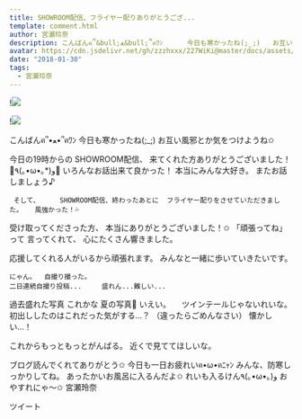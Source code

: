 ```yaml
---
title: SHOWROOM配信、フライヤー配りありがとうござ...
template: comment.html
author: 宮瀬玲奈
description: こんばんฅ՞&bull;ﻌ&bull;՞ฅﾜﾝ      今日も寒かったね(;_;)   お互い風邪とか気をつけようね✩            今日の19時からの  SHOWROOM配信、    来てくれた方ありがとうございました！ 🌟٩(｡&bull;&omega;&bull;｡*)...
avatar: https://cdn.jsdelivr.net/gh/zzzhxxx/227WiKi@master/docs/assets/photo/avatar/reina.jpg
date: "2018-01-30"
tags:
  - 宮瀬玲奈
---
```


!![](https://cdn.jsdelivr.net/gh/227WiKi/227WiKi-image@master/blog-image/reina-2018-01-30_1.jpg)

!![](https://cdn.jsdelivr.net/gh/227WiKi/227WiKi-image@master/blog-image/reina-2018-01-30_2.jpg)



  こんばんฅ՞•ﻌ•՞ฅﾜﾝ
今日も寒かったね(;_;)   お互い風邪とか気をつけようね✩

今日の19時からの  SHOWROOM配信、    来てくれた方ありがとうございました！ 🌟٩(｡•ω•｡*)و🌟    いろんなお話出来て良かった！
本当にみんな大好き。
 またお話しましょう♪

     そして、     SHOWROOM配信、終わったあとに  フライヤー配りをさせていただきました。   風強かった！💦
受け取ってくださった方、  本当にありがとうございました！✩
「頑張ってね」って  言ってくれて、   心にたくさん響きました。

  応援してくれる人がいるから頑張れます。
 みんなと一緒に歩いていきたいです。


    にゃん。  自撮り撮った。
    二日連続自撮り投稿...     盛れん...難しい...

 過去盛れた写真   これかな    夏の写真🌺
   いえい。     ツインテールじゃないれいな。    初出ししたのはこれだった気がする...？  （違ったらごめんなさい）     懐かしい...！




これからもっともっとがんばる。
   近くで見ててほしいな。

   ブログ読んでくれてありがとう✩    今日も一日お疲れいฅ•ω•ฅﾆｬﾝ     みんな、防寒しっかりしてね。  あったかいお風呂に入るんだよ✩   れいも入るけん٩(｡•ω•｡)و     おやすれにゃ～✩     宮瀬玲奈


ツイート



